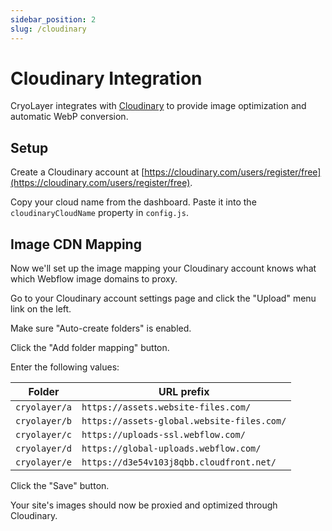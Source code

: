 ```yaml
---
sidebar_position: 2
slug: /cloudinary
---
```


# Cloudinary Integration

CryoLayer integrates with [Cloudinary](https://cloudinary.com/) to provide image optimization and automatic WebP conversion.

## Setup

Create a Cloudinary account at [https://cloudinary.com/users/register/free](https://cloudinary.com/users/register/free).

Copy your cloud name from the dashboard. Paste it into the `cloudinaryCloudName` property in `config.js`.

## Image CDN Mapping

Now we'll set up the image mapping your Cloudinary account knows what which Webflow image domains to proxy.

Go to your Cloudinary account settings page and click the "Upload" menu link on the left.

Make sure "Auto-create folders" is enabled.

Click the "Add folder mapping" button.

Enter the following values:

Folder | URL prefix
--- | ---
`cryolayer/a` | `https://assets.website-files.com/`
`cryolayer/b` | `https://assets-global.website-files.com/`
`cryolayer/c` | `https://uploads-ssl.webflow.com/`
`cryolayer/d` | `https://global-uploads.webflow.com/`
`cryolayer/e` | `https://d3e54v103j8qbb.cloudfront.net/`

Click the "Save" button.

Your site's images should now be proxied and optimized through Cloudinary.


